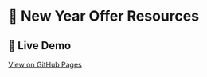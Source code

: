 # 🎉 New Year Offer Resources

## 🚀 Live Demo
[View on GitHub Pages](https://shahriartbc.github.io/New_Year_Offer_Resources/)